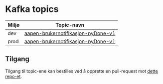 # Kafka topics

| Miljø  | Topic-navn  |
|---|---|
| dev | [aapen-brukernotifikasjon-nyDone-v1](https://github.com/navikt/brukernotifikasjon-topic-iac/blob/master/dev/aapen-brukernotifikasjon-nyDone-v1.json) |
| prod | [aapen-brukernotifikasjon-nyDone-v1](https://github.com/navikt/brukernotifikasjon-topic-iac/blob/master/prod/aapen-brukernotifikasjon-nyDone-v1.json) |

## Tilgang
Tilgang til topic-ene kan bestilles ved å opprette en pull-request mot [dette repo-et](https://github.com/navikt/brukernotifikasjon-topic-iac).
